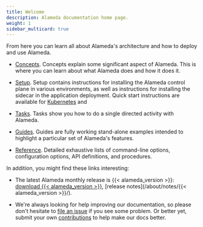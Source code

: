 ```yaml
---
title: Welcome
description: Alameda documentation home page.
weight: 1
sidebar_multicard: true
---
```


From here you can learn all about Alameda's architecture and how to deploy and use Alameda.

- [Concepts](/docs/concepts/). Concepts explain some significant aspect of Alameda. This
is where you can learn about what Alameda does and how it does it.

- [Setup](/docs/setup/). Setup contains instructions for installing
  the Alameda control plane in various environments, as well as instructions
  for installing the sidecar in the application deployment. Quick start
  instructions are available for
  [Kubernetes](/docs/setup/kubernetes/quick-start/) and

- [Tasks](/docs/tasks/). Tasks show you how to do a single directed activity with Alameda.

- [Guides](/docs/guides/). Guides are fully working stand-alone examples
intended to highlight a particular set of Alameda's features.

- [Reference](/docs/reference/). Detailed exhaustive lists of
command-line options, configuration options, API definitions, and procedures.

In addition, you might find these links interesting:

- The latest Alameda monthly release is {{< alameda_version >}}: [download {{< alameda_version >}}](https://github.com/containers-ai/alameda/releases),
[release notes](/about/notes/{{< alameda_version >}}/).

- We're always looking for help improving our documentation, so please don't hesitate to
[file an issue](https://github.com/containers-ai/containers.ai/issues/new) if you see some problem.
Or better yet, submit your own [contributions](/about/contribute/editing/) to help
make our docs better.
